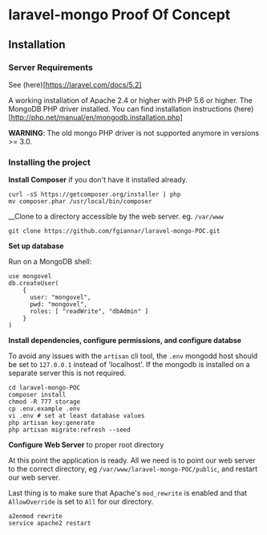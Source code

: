 # laravel-mongo Proof Of Concept

## Installation

### Server Requirements

See (here)[https://laravel.com/docs/5.2]

A working installation of Apache 2.4 or higher with PHP 5.6 or higher.
The MongoDB PHP driver installed. You can find installation instructions (here)[http://php.net/manual/en/mongodb.installation.php]

__WARNING__: The old mongo PHP driver is not supported anymore in versions >= 3.0.

### Installing the project

__Install Composer__ if you don't have it installed already.

    curl -sS https://getcomposer.org/installer | php
    mv composer.phar /usr/local/bin/composer

__Clone to a directory accessible by the web server. eg. `/var/www`

    git clone https://github.com/fgiannar/laravel-mongo-POC.git

__Set up database__

Run on a MongoDB shell:

    use mongovel
    db.createUser(
        {
          user: "mongovel",
          pwd: "mongovel",
          roles: [ "readWrite", "dbAdmin" ]
        }
    )

__Install dependencies, configure permissions, and configure databse__

To avoid any issues with the `artisan` cli tool, the `.env` mongodd host should be
set to `127.0.0.1` instead of 'localhost'. If the mongodb is installed on a separate
server this is not required.

    cd laravel-mongo-POC
    composer install
    chmod -R 777 storage
    cp .env.example .env
    vi .env # set at least database values
    php artisan key:generate
    php artisan migrate:refresh --seed

__Configure Web Server__ to proper root directory

At this point the application is ready. All we need is to point our web server
to the correct directory, eg `/var/www/laravel-mongo-POC/public`, and restart our web server.

Last thing is to make sure that Apache's `mod_rewrite` is enabled and that
`AllowOverride` is set to `All` for our directory.

    a2enmod rewrite
    service apache2 restart
